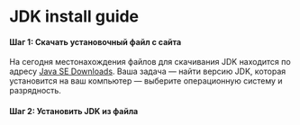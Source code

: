 # JDK install guide

#### Шаг 1: Скачать установочный файл с сайта

На сегодня местонахождения файлов для скачивания JDK находится по адресу [Java SE Downloads](https://www.oracle.com/technetwork/java/javase/downloads/index.html). Ваша задача — найти версию JDK, которая установится на ваш компьютер — выберите операционную систему и разрядность.

#### Шаг 2: Установить JDK из файла
